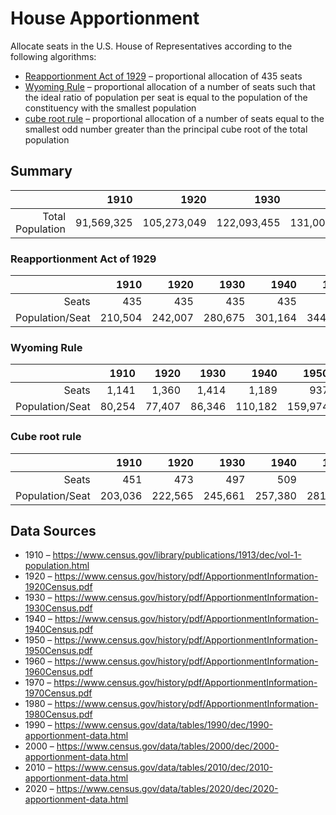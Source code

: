 # House Apportionment

Allocate seats in the U.S. House of Representatives according to the following algorithms:
* [Reapportionment Act of 1929](https://en.wikipedia.org/wiki/Reapportionment_Act_of_1929) – proportional allocation of 435 seats
* [Wyoming Rule](https://en.wikipedia.org/wiki/Wyoming_Rule) – proportional allocation of a number of seats such that the ideal ratio of population per seat is equal to the population of the constituency with the smallest population
* [cube root rule](https://en.wikipedia.org/wiki/Cube_root_rule) – proportional allocation of a number of seats equal to the smallest odd number greater than the principal cube root of the total population

## Summary

|                  |       1910 |        1920 |        1930 |        1940 |        1950 |        1960 |        1970 |        1980 |        1990 |        2000 |        2010 |        2020 |
| ---------------: | ---------: | ----------: | ----------: | ----------: | ----------: | ----------: | ----------: | ----------: | ----------: | ----------: | ----------: | ----------: |
| Total Population | 91,569,325 | 105,273,049 | 122,093,455 | 131,006,184 | 149,895,183 | 178,559,219 | 204,053,325 | 225,867,174 | 249,022,783 | 281,424,177 | 309,183,463 | 331,108,434 |


### Reapportionment Act of 1929

|                 |    1910 |    1920 |    1930 |    1940 |    1950 |    1960 |    1970 |    1980 |    1990 |    2000 |    2010 |    2020 |
| --------------: | ------: | ------: | ------: | ------: | ------: | ------: | ------: | ------: | ------: | ------: | ------: | ------: |
|           Seats |     435 |     435 |     435 |     435 |     435 |     435 |     435 |     435 |     435 |     435 |     435 |     435 |
| Population/Seat | 210,504 | 242,007 | 280,675 | 301,164 | 344,587 | 410,481 | 469,088 | 519,235 | 572,466 | 646,952 | 710,767 | 761,169 |

### Wyoming Rule

|                 |   1910 |   1920 |   1930 |    1940 |    1950 |    1960 |    1970 |    1980 |    1990 |    2000 |    2010 |    2020 |
| --------------: | -----: | -----: | -----: | ------: | ------: | ------: | ------: | ------: | ------: | ------: | ------: | ------: |
|           Seats |  1,141 |  1,360 |  1,414 |   1,189 |     937 |     790 |     672 |     564 |     547 |     569 |     545 |     574 |
| Population/Seat | 80,254 | 77,407 | 86,346 | 110,182 | 159,974 | 226,024 | 303,651 | 400,474 | 455,252 | 494,594 | 567,309 | 576,844 |

### Cube root rule

|                 |    1910 |    1920 |    1930 |    1940 |    1950 |    1960 |    1970 |    1980 |    1990 |    2000 |    2010 |    2020 |
| --------------: | ------: | ------: | ------: | ------: | ------: | ------: | ------: | ------: | ------: | ------: | ------: | ------: |
|           Seats |     451 |     473 |     497 |     509 |     533 |     565 |     589 |     611 |     631 |     657 |     677 |     693 |
| Population/Seat | 203,036 | 222,565 | 245,661 | 257,380 | 281,229 | 316,034 | 346,440 | 369,668 | 394,648 | 428,347 | 456,696 | 477,790 |

## Data Sources

* 1910 – https://www.census.gov/library/publications/1913/dec/vol-1-population.html
* 1920 – https://www.census.gov/history/pdf/ApportionmentInformation-1920Census.pdf
* 1930 – https://www.census.gov/history/pdf/ApportionmentInformation-1930Census.pdf
* 1940 – https://www.census.gov/history/pdf/ApportionmentInformation-1940Census.pdf
* 1950 – https://www.census.gov/history/pdf/ApportionmentInformation-1950Census.pdf
* 1960 – https://www.census.gov/history/pdf/ApportionmentInformation-1960Census.pdf
* 1970 – https://www.census.gov/history/pdf/ApportionmentInformation-1970Census.pdf
* 1980 – https://www.census.gov/history/pdf/ApportionmentInformation-1980Census.pdf
* 1990 – https://www.census.gov/data/tables/1990/dec/1990-apportionment-data.html
* 2000 – https://www.census.gov/data/tables/2000/dec/2000-apportionment-data.html
* 2010 – https://www.census.gov/data/tables/2010/dec/2010-apportionment-data.html
* 2020 – https://www.census.gov/data/tables/2020/dec/2020-apportionment-data.html
